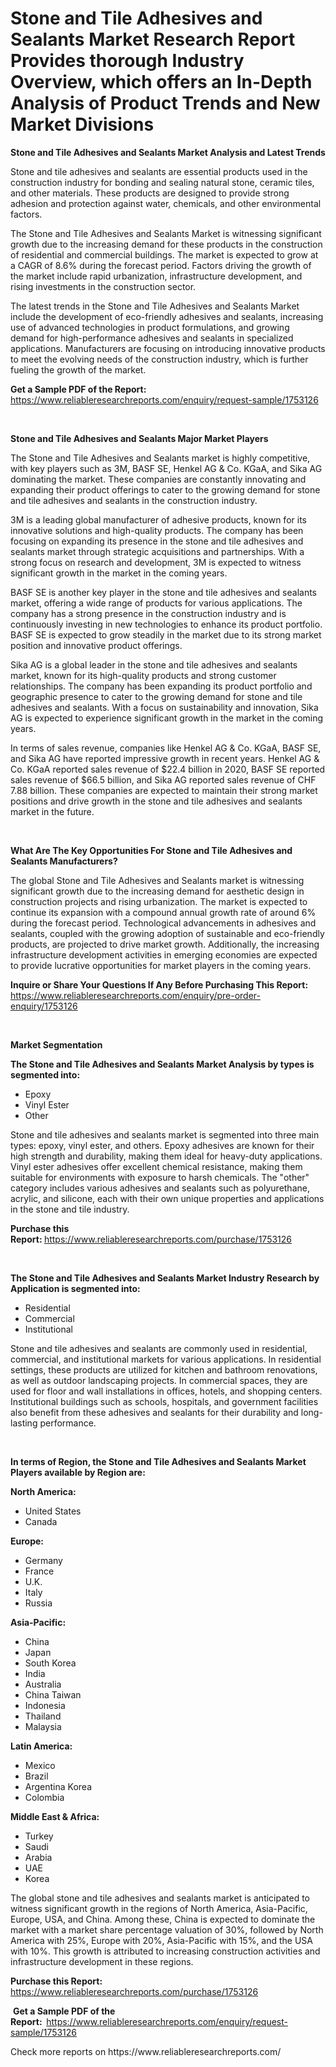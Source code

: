 <p><h1>Stone and Tile Adhesives and Sealants Market Research Report Provides thorough Industry Overview, which offers an In-Depth Analysis of Product Trends and New Market Divisions</h1></p><p><strong>Stone and Tile Adhesives and Sealants Market Analysis and Latest Trends</strong></p>
<p><p>Stone and tile adhesives and sealants are essential products used in the construction industry for bonding and sealing natural stone, ceramic tiles, and other materials. These products are designed to provide strong adhesion and protection against water, chemicals, and other environmental factors.</p><p>The Stone and Tile Adhesives and Sealants Market is witnessing significant growth due to the increasing demand for these products in the construction of residential and commercial buildings. The market is expected to grow at a CAGR of 8.6% during the forecast period. Factors driving the growth of the market include rapid urbanization, infrastructure development, and rising investments in the construction sector.</p><p>The latest trends in the Stone and Tile Adhesives and Sealants Market include the development of eco-friendly adhesives and sealants, increasing use of advanced technologies in product formulations, and growing demand for high-performance adhesives and sealants in specialized applications. Manufacturers are focusing on introducing innovative products to meet the evolving needs of the construction industry, which is further fueling the growth of the market.</p></p>
<p><strong>Get a Sample PDF of the Report:&nbsp;</strong> <a href="https://www.reliableresearchreports.com/enquiry/request-sample/1753126">https://www.reliableresearchreports.com/enquiry/request-sample/1753126</a></p>
<p>&nbsp;</p>
<p><strong>Stone and Tile Adhesives and Sealants Major Market Players</strong></p>
<p><p>The Stone and Tile Adhesives and Sealants market is highly competitive, with key players such as 3M, BASF SE, Henkel AG & Co. KGaA, and Sika AG dominating the market. These companies are constantly innovating and expanding their product offerings to cater to the growing demand for stone and tile adhesives and sealants in the construction industry.</p><p>3M is a leading global manufacturer of adhesive products, known for its innovative solutions and high-quality products. The company has been focusing on expanding its presence in the stone and tile adhesives and sealants market through strategic acquisitions and partnerships. With a strong focus on research and development, 3M is expected to witness significant growth in the market in the coming years.</p><p>BASF SE is another key player in the stone and tile adhesives and sealants market, offering a wide range of products for various applications. The company has a strong presence in the construction industry and is continuously investing in new technologies to enhance its product portfolio. BASF SE is expected to grow steadily in the market due to its strong market position and innovative product offerings.</p><p>Sika AG is a global leader in the stone and tile adhesives and sealants market, known for its high-quality products and strong customer relationships. The company has been expanding its product portfolio and geographic presence to cater to the growing demand for stone and tile adhesives and sealants. With a focus on sustainability and innovation, Sika AG is expected to experience significant growth in the market in the coming years.</p><p>In terms of sales revenue, companies like Henkel AG & Co. KGaA, BASF SE, and Sika AG have reported impressive growth in recent years. Henkel AG & Co. KGaA reported sales revenue of $22.4 billion in 2020, BASF SE reported sales revenue of $66.5 billion, and Sika AG reported sales revenue of CHF 7.88 billion. These companies are expected to maintain their strong market positions and drive growth in the stone and tile adhesives and sealants market in the future.</p></p>
<p>&nbsp;</p>
<p><strong>What Are The Key Opportunities For Stone and Tile Adhesives and Sealants Manufacturers?</strong></p>
<p><p>The global Stone and Tile Adhesives and Sealants market is witnessing significant growth due to the increasing demand for aesthetic design in construction projects and rising urbanization. The market is expected to continue its expansion with a compound annual growth rate of around 6% during the forecast period. Technological advancements in adhesives and sealants, coupled with the growing adoption of sustainable and eco-friendly products, are projected to drive market growth. Additionally, the increasing infrastructure development activities in emerging economies are expected to provide lucrative opportunities for market players in the coming years.</p></p>
<p><strong>Inquire or Share Your Questions If Any Before Purchasing This Report:</strong> <a href="https://www.reliableresearchreports.com/enquiry/pre-order-enquiry/1753126">https://www.reliableresearchreports.com/enquiry/pre-order-enquiry/1753126</a></p>
<p>&nbsp;</p>
<p><strong>Market Segmentation</strong></p>
<p><strong>The Stone and Tile Adhesives and Sealants Market Analysis by types is segmented into:</strong></p>
<p><ul><li>Epoxy</li><li>Vinyl Ester</li><li>Other</li></ul></p>
<p><p>Stone and tile adhesives and sealants market is segmented into three main types: epoxy, vinyl ester, and others. Epoxy adhesives are known for their high strength and durability, making them ideal for heavy-duty applications. Vinyl ester adhesives offer excellent chemical resistance, making them suitable for environments with exposure to harsh chemicals. The "other" category includes various adhesives and sealants such as polyurethane, acrylic, and silicone, each with their own unique properties and applications in the stone and tile industry.</p></p>
<p><strong>Purchase this Report:&nbsp;</strong><a href="https://www.reliableresearchreports.com/purchase/1753126">https://www.reliableresearchreports.com/purchase/1753126</a></p>
<p>&nbsp;</p>
<p><strong>The Stone and Tile Adhesives and Sealants Market Industry Research by Application is segmented into:</strong></p>
<p><ul><li>Residential</li><li>Commercial</li><li>Institutional</li></ul></p>
<p><p>Stone and tile adhesives and sealants are commonly used in residential, commercial, and institutional markets for various applications. In residential settings, these products are utilized for kitchen and bathroom renovations, as well as outdoor landscaping projects. In commercial spaces, they are used for floor and wall installations in offices, hotels, and shopping centers. Institutional buildings such as schools, hospitals, and government facilities also benefit from these adhesives and sealants for their durability and long-lasting performance.</p></p>
<p>&nbsp;</p>
<p><strong>In terms of Region, the Stone and Tile Adhesives and Sealants Market Players available by Region are:</strong></p>
<p>
    <p> <strong> North America: </strong>
        <ul>
            <li>United States</li>
            <li>Canada</li>
        </ul>
        </p> 
    <p> <strong> Europe: </strong>
        <ul>
            <li>Germany</li>
            <li>France</li>
            <li>U.K.</li>
            <li>Italy</li>
            <li>Russia</li>
        </ul>
        </p> 
    <p> <strong> Asia-Pacific: </strong>
        <ul>
            <li>China</li>
            <li>Japan</li>
            <li>South Korea</li>
            <li>India</li>
            <li>Australia</li>
            <li>China Taiwan</li>
            <li>Indonesia</li>
            <li>Thailand</li>
            <li>Malaysia</li>
        </ul>
        </p> 
    <p> <strong> Latin America: </strong>
        <ul>
            <li>Mexico</li>
            <li>Brazil</li>
            <li>Argentina Korea</li>
            <li>Colombia</li>
        </ul>
        </p> 
    <p> <strong> Middle East & Africa: </strong>
        <ul>
            <li>Turkey</li>
            <li>Saudi</li>
            <li>Arabia</li>
            <li>UAE</li>
            <li>Korea</li>
        </ul>
    </p>
    </p>
<p><p>The global stone and tile adhesives and sealants market is anticipated to witness significant growth in the regions of North America, Asia-Pacific, Europe, USA, and China. Among these, China is expected to dominate the market with a market share percentage valuation of 30%, followed by North America with 25%, Europe with 20%, Asia-Pacific with 15%, and the USA with 10%. This growth is attributed to increasing construction activities and infrastructure development in these regions.</p></p>
<p><strong>Purchase this Report: </strong><a href="https://www.reliableresearchreports.com/purchase/1753126">https://www.reliableresearchreports.com/purchase/1753126</a></p>
<p>&nbsp;<strong>Get a Sample PDF of the Report:&nbsp;&nbsp;</strong><a href="https://www.reliableresearchreports.com/enquiry/request-sample/1753126">https://www.reliableresearchreports.com/enquiry/request-sample/1753126</a></p>
<p><strong></strong></p>
<p>Check more reports on https://www.reliableresearchreports.com/</p>